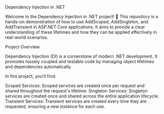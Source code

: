 Dependency Injection in .NET

Welcome to the Dependency Injection in .NET project! 🎉 This repository is a hands-on demonstration of how to use AddScoped, AddSingleton, and AddTransient in ASP.NET Core applications.
It aims to provide a clear understanding of these lifetimes and how they can be applied effectively in real-world scenarios.

Project Overview

Dependency Injection (DI) is a cornerstone of modern .NET development. It promotes loosely coupled and testable code by managing object lifetimes and dependencies automatically.

In this project, you'll find:

Scoped Services: Scoped services are created once per request and shared throughout the request's lifetime.
Singleton Services: Singleton services are created once and shared across the entire application lifecycle. 
Transient Services: Transient services are created every time they are requested, ensuring a new instance for each use.
